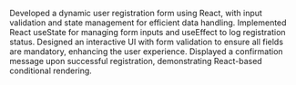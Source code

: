 Developed a dynamic user registration form using React, with input validation and state management for efficient data handling.
Implemented React useState for managing form inputs and useEffect to log registration status.
Designed an interactive UI with form validation to ensure all fields are mandatory, enhancing the user experience.
Displayed a confirmation message upon successful registration, demonstrating React-based conditional rendering.
